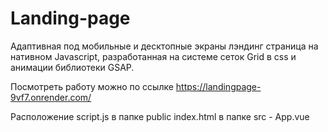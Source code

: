 # Landing-page

Адаптивная под мобильные и десктопные экраны лэндинг страница на нативном Javascript, разработанная на системе сеток Grid в css и анимации библиотеки GSAP.

Посмотреть работу можно по ссылке https://landingpage-9vf7.onrender.com/

Расположение script.js в папке public
index.html в папке src - App.vue